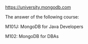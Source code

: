 https://university.mongodb.com

The answer of the following course:

M101J: MongoDB for Java Developers

M102: MongoDB for DBAs

